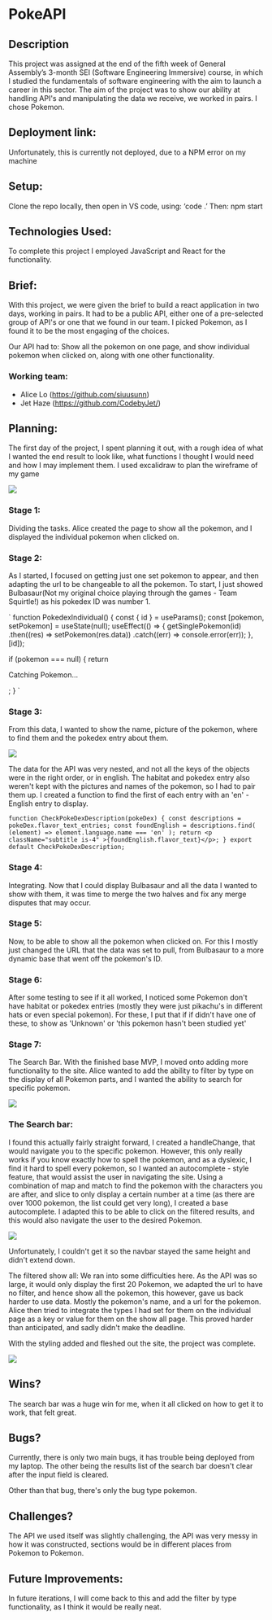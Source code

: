 # PokeAPI


## Description


This project was assigned at the end of the fifth week of General Assembly’s 3-month SEI (Software Engineering Immersive) course, in which I studied the fundamentals of software engineering with the aim to launch a career in this sector. The aim of the project was to show our ability at handling API's and manipulating the data we receive, we worked in pairs. I chose Pokemon.


## Deployment link:
Unfortunately, this is currently not deployed, due to a NPM error on my machine


## Setup:
Clone the repo locally, then open in VS code, using:
‘code .’
Then: npm start


## Technologies Used:
To complete this project I employed JavaScript and React for the functionality.


## Brief:
With this project, we were given the brief to build a react application in two days, working in pairs. It had to be a public API, either one of a pre-selected group of API's or one that we found in our team. I picked Pokemon, as I found it to be the most engaging of the choices.


Our API had to: Show all the pokemon on one page, and show individual pokemon when clicked on, along with one other functionality.

### Working team:
- Alice Lo (https://github.com/siuusunn)
- Jet Haze (https://github.com/CodebyJet/)

## Planning:
The first day of the project, I spent planning it out, with a rough idea of what I wanted the end result to look like, what functions I thought I would need and how I may implement them. I used excalidraw to plan the wireframe of my game


<img src="ReadMeAssets\readme-planning.png" >


### Stage 1:
Dividing the tasks. Alice created the page to show all the pokemon, and I displayed the individual pokemon when clicked on.


### Stage 2:
As I started, I focused on getting just one set pokemon to appear, and then adapting the url to be changeable to all the pokemon. To start, I just showed Bulbasaur(Not my original choice playing through the games - Team Squirtle!) as his pokedex ID was number 1.

`
function PokedexIndividual() {
  const { id } = useParams();
  const [pokemon, setPokemon] = useState(null);
  useEffect(() => {
    getSinglePokemon(id)
      .then((res) => setPokemon(res.data))
      .catch((err) => console.error(err));
  }, [id]);

  if (pokemon === null) {
    return <p>Catching Pokemon...</p>;
  }
`

### Stage 3:
From this data, I wanted to show the name, picture of the pokemon, where to find them and the pokedex entry about them.

<img src="ReadMeAssets\bulbasaur.jpg" >

The data for the API was very nested, and not all the keys of the objects were in the right order, or in english. The habitat and pokedex entry also weren't kept with the pictures and names of the pokemon, so I had to pair them up. I created a function to find the first of each entry with an 'en' - English entry to display.

`
function CheckPokeDexDescription(pokeDex) {
  const descriptions = pokeDex.flavor_text_entries;
  const foundEnglish = descriptions.find(
    (element) => element.language.name === 'en'
  );
  return <p className="subtitle is-4" >{foundEnglish.flavor_text}</p>;
}
export default CheckPokeDexDescription;
`

### Stage 4:
Integrating. Now that I could display Bulbasaur and all the data I wanted to show with them, it was time to merge the two halves and fix any merge disputes that may occur.


### Stage 5:
Now, to be able to show all the pokemon when clicked on. For this I mostly just changed the URL that the data was set to pull, from Bulbasaur to a more dynamic base that went off the pokemon's ID.


### Stage 6:
After some testing to see if it all worked, I noticed some Pokemon don't have habitat or pokedex entries (mostly they were just pikachu's in different hats or even special pokemon). For these, I put that if if didn't have one of these, to show as 'Unknown' or 'this pokemon hasn't been studied yet'


### Stage 7:
The Search Bar. With the finished base MVP, I moved onto adding more functionality to the site. Alice wanted to add the ability to filter by type on the display of all Pokemon parts, and I wanted the ability to search for specific pokemon.


<img src="ReadMeAssets\searchfunction.jpg" >


### The Search bar:
I found this actually fairly straight forward, I created a handleChange, that would navigate you to the specific pokemon. However, this only really works if you know exactly how to spell the pokemon, and as a dyslexic, I find it hard to spell every pokemon, so I wanted an autocomplete - style feature, that would assist the user in navigating the site. Using a combination of map and match to find the pokemon with the characters you are after, and slice to only display a certain number at a time (as there are over 1000 pokemon, the list could get very long), I created a base autocomplete. I adapted this to be able to click on the filtered results, and this would also navigate the user to the desired Pokemon.


<img src="ReadMeAssets\searchbar-working.gif" >


Unfortunately, I couldn't get it so the navbar stayed the same height and didn't extend down.


The filtered show all: We ran into some difficulties here. As the API was so large, it would only display the first 20 Pokemon, we adapted the url to have no filter, and hence show all the pokemon, this however, gave us back harder to use data. Mostly the pokemon's name, and a url for the pokemon. Alice then tried to integrate the types I had set for them on the individual page as a key or value for them on the show all page. This proved harder than anticipated, and sadly didn't make the deadline.


With the styling added and fleshed out the site, the project was complete.


<img src="ReadMeAssets\Navbar-example.gif" >


## Wins?
The search bar was a huge win for me, when it all clicked on how to get it to work, that felt great.


## Bugs?
Currently, there is only two main bugs, it has trouble being deployed from my laptop. The other being the results list of the search bar doesn't clear after the input field is cleared.

Other than that bug, there's only the bug type pokemon.


## Challenges?
The API we used itself was slightly challenging, the API was very messy in how it was constructed, sections would be in different places from Pokemon to Pokemon.


## Future Improvements:
In future iterations, I will come back to this and add the filter by type functionality, as I think it would be really neat.
